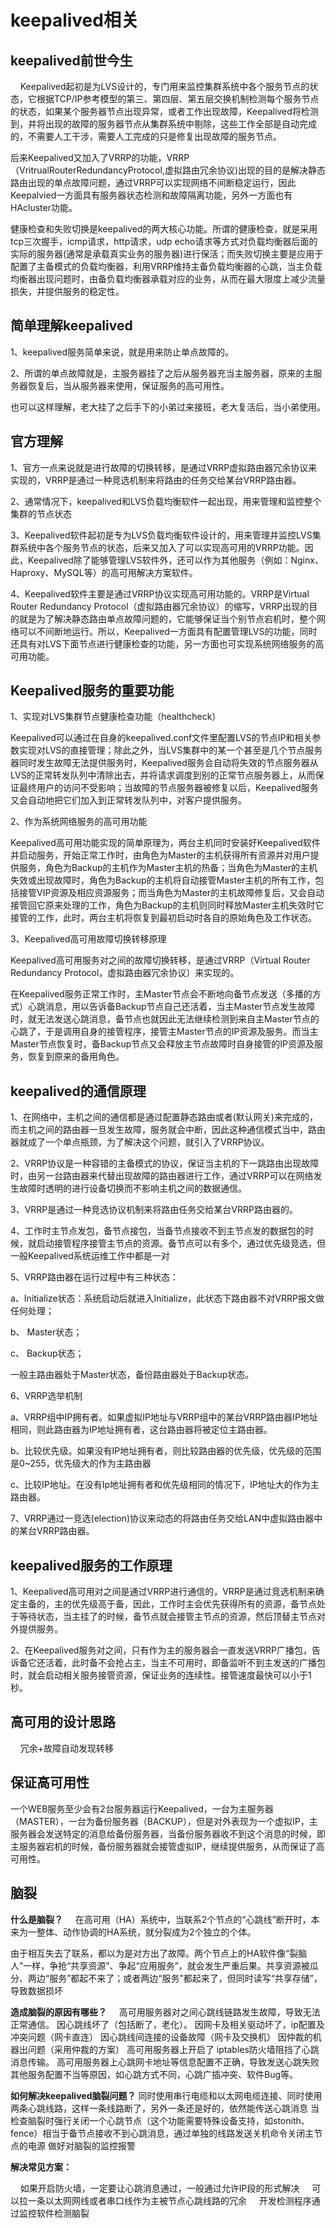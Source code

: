 # keepalived相关

## keepalived前世今生

    Keepalived起初是为LVS设计的，专门用来监控集群系统中各个服务节点的状态，它根据TCP/IP参考模型的第三、第四层、第五层交换机制检测每个服务节点的状态，如果某个服务器节点出现异常，或者工作出现故障，Keepalived将检测到，并将出现的故障的服务器节点从集群系统中剔除，这些工作全部是自动完成的，不需要人工干涉，需要人工完成的只是修复出现故障的服务节点。

后来Keepalived又加入了VRRP的功能，VRRP（VritrualRouterRedundancyProtocol,虚拟路由冗余协议)出现的目的是解决静态路由出现的单点故障问题，通过VRRP可以实现网络不间断稳定运行，因此Keepalvied一方面具有服务器状态检测和故障隔离功能，另外一方面也有HAcluster功能。

健康检查和失败切换是keepalived的两大核心功能。所谓的健康检查，就是采用tcp三次握手，icmp请求，http请求，udp echo请求等方式对负载均衡器后面的实际的服务器(通常是承载真实业务的服务器)进行保活；而失败切换主要是应用于配置了主备模式的负载均衡器，利用VRRP维持主备负载均衡器的心跳，当主负载均衡器出现问题时，由备负载均衡器承载对应的业务，从而在最大限度上减少流量损失，并提供服务的稳定性。

## 简单理解keepalived

1、keepalived服务简单来说，就是用来防止单点故障的。

2、所谓的单点故障就是，主服务器挂了之后从服务器充当主服务器，原来的主服务器恢复后，当从服务器来使用，保证服务的高可用性。

也可以这样理解，老大挂了之后手下的小弟过来接班，老大复活后，当小弟使用。

## 官方理解

1、官方一点来说就是进行故障的切换转移，是通过VRRP虚拟路由器冗余协议来实现的，VRRP是通过一种竞选机制来将路由的任务交给某台VRRP路由器。

2、通常情况下，keepalived和LVS负载均衡软件一起出现，用来管理和监控整个集群的节点状态

3、Keepalived软件起初是专为LVS负载均衡软件设计的，用来管理并监控LVS集群系统中各个服务节点的状态，后来又加入了可以实现高可用的VRRP功能。因此，Keepalived除了能够管理LVS软件外，还可以作为其他服务（例如：Nginx、Haproxy、MySQL等）的高可用解决方案软件。

4、Keepalived软件主要是通过VRRP协议实现高可用功能的。VRRP是Virtual Router Redundancy Protocol（虚拟路由器冗余协议）的缩写，VRRP出现的目的就是为了解决静态路由单点故障问题的，它能够保证当个别节点宕机时，整个网络可以不间断地运行。所以，Keepalived一方面具有配置管理LVS的功能，同时还具有对LVS下面节点进行健康检查的功能，另一方面也可实现系统网络服务的高可用功能。

## Keepalived服务的重要功能

1、实现对LVS集群节点健康检查功能（healthcheck）

Keepalived可以通过在自身的keepalived.conf文件里配置LVS的节点IP和相关参数实现对LVS的直接管理；除此之外，当LVS集群中的某一个甚至是几个节点服务器同时发生故障无法提供服务时，Keepalived服务会自动将失效的节点服务器从LVS的正常转发队列中清除出去，并将请求调度到别的正常节点服务器上，从而保证最终用户的访问不受影响；当故障的节点服务器被修复以后，Keepalived服务又会自动地把它们加入到正常转发队列中，对客户提供服务。

2、作为系统网络服务的高可用功能

Keepalived高可用功能实现的简单原理为，两台主机同时安装好Keepalived软件并启动服务，开始正常工作时，由角色为Master的主机获得所有资源并对用户提供服务，角色为Backup的主机作为Master主机的热备；当角色为Master的主机失效或出现故障时，角色为Backup的主机将自动接管Master主机的所有工作，包括接管VIP资源及相应资源服务；而当角色为Master的主机故障修复后，又会自动接管回它原来处理的工作，角色为Backup的主机则同时释放Master主机失效时它接管的工作，此时，两台主机将恢复到最初启动时各自的原始角色及工作状态。

3、Keepalived高可用故障切换转移原理

Keepalived高可用服务对之间的故障切换转移，是通过VRRP（Virtual Router Redundancy Protocol，虚拟路由器冗余协议）来实现的。

在Keepalived服务正常工作时，主Master节点会不断地向备节点发送（多播的方式）心跳消息，用以告诉备Backup节点自己还活着，当主Master节点发生故障时，就无法发送心跳消息，备节点也就因此无法继续检测到来自主Master节点的心跳了，于是调用自身的接管程序，接管主Master节点的IP资源及服务。而当主Master节点恢复时，备Backup节点又会释放主节点故障时自身接管的IP资源及服务，恢复到原来的备用角色。

## keepalived的通信原理

1、在网络中，主机之间的通信都是通过配置静态路由或者(默认网关)来完成的，而主机之间的路由器一旦发生故障，服务就会中断，因此这种通信模式当中，路由器就成了一个单点瓶颈，为了解决这个问题，就引入了VRRP协议。

2、VRRP协议是一种容错的主备模式的协议，保证当主机的下一跳路由出现故障时，由另一台路由器来代替出现故障的路由器进行工作，通过VRRP可以在网络发生故障时透明的进行设备切换而不影响主机之间的数据通信。

3、VRRP是通过一种竞选协议机制来将路由任务交给某台VRRP路由器的。

4、工作时主节点发包，备节点接包，当备节点接收不到主节点发的数据包的时候，就启动接管程序接管主节点的资源。备节点可以有多个，通过优先级竞选，但一般Keepalived系统运维工作中都是一对

5、VRRP路由器在运行过程中有三种状态：

a、Initialize状态：系统启动后就进入Initialize，此状态下路由器不对VRRP报文做任何处理；

b、 Master状态；

c、 Backup状态；

一般主路由器处于Master状态，备份路由器处于Backup状态。

6、VRRP选举机制

a、VRRP组中IP拥有者。如果虚拟IP地址与VRRP组中的某台VRRP路由器IP地址相同，则此路由器为IP地址拥有者，这台路由器将被定位主路由器。

b、比较优先级。如果没有IP地址拥有者，则比较路由器的优先级，优先级的范围是0~255，优先级大的作为主路由器

c、比较IP地址。在没有Ip地址拥有者和优先级相同的情况下，IP地址大的作为主路由器。

7、VRRP通过一竞选(election)协议来动态的将路由任务交给LAN中虚拟路由器中的某台VRRP路由器。

## keepalived服务的工作原理

1、Keepalived高可用对之间是通过VRRP进行通信的，VRRP是通过竞选机制来确定主备的，主的优先级高于备，因此，工作时主会优先获得所有的资源，备节点处于等待状态，当主挂了的时候，备节点就会接管主节点的资源，然后顶替主节点对外提供服务。

2、在Keepalived服务对之间，只有作为主的服务器会一直发送VRRP广播包，告诉备它还活着，此时备不会抢占主，当主不可用时，即备监听不到主发送的广播包时，就会启动相关服务接管资源，保证业务的连续性。接管速度最快可以小于1秒。

## 高可用的设计思路

    冗余+故障自动发现转移

## 保证高可用性

一个WEB服务至少会有2台服务器运行Keepalived，一台为主服务器（MASTER），一台为备份服务器（BACKUP），但是对外表现为一个虚拟IP，主服务器会发送特定的消息给备份服务器，当备份服务器收不到这个消息的时候，即主服务器宕机的时候，备份服务器就会接管虚拟IP，继续提供服务，从而保证了高可用性。

## 脑裂

**什么是脑裂？**
    在高可用（HA）系统中，当联系2个节点的“心跳线”断开时，本来为一整体、动作协调的HA系统，就分裂成为2个独立的个体。

由于相互失去了联系，都以为是对方出了故障。两个节点上的HA软件像“裂脑人”一样，争抢“共享资源”、争起“应用服务”，就会发生严重后果。共享资源被瓜分、两边“服务”都起不来了；或者两边“服务”都起来了，但同时读写“共享存储”，导致数据损坏

**造成脑裂的原因有哪些？**
    高可用服务器对之间心跳线链路发生故障，导致无法正常通信。
因心跳线坏了（包括断了，老化）。
因网卡及相关驱动坏了，ip配置及冲突问题（网卡直连）
因心跳线间连接的设备故障（网卡及交换机）
因仲裁的机器出问题（采用仲裁的方案）
高可用服务器上开启了 iptables防火墙阻挡了心跳消息传输。
高可用服务器上心跳网卡地址等信息配置不正确，导致发送心跳失败
其他服务配置不当等原因，如心跳方式不同，心跳广插冲突、软件Bug等。

**如何解决keepalived脑裂问题？**
同时使用串行电缆和以太网电缆连接、同时使用两条心跳线路，这样一条线路断了，另外一条还是好的，依然能传送心跳消息
当检查脑裂时强行关闭一个心跳节点（这个功能需要特殊设备支持，如stonith、fence）相当于备节点接收不到心跳消息，通过单独的线路发送关机命令关闭主节点的电源
做好对脑裂的监控报警

**解决常见方案：**

    如果开启防火墙，一定要让心跳消息通过，一般通过允许IP段的形式解决
    可以拉一条以太网网线或者串口线作为主被节点心跳线路的冗余
    开发检测程序通过监控软件检测脑裂

    
